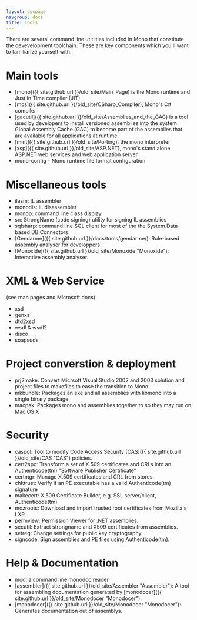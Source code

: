 ```yaml
---
layout: docpage
navgroup: docs
title: Tools
---
```


There are several command line utitlities included in Mono that constitute the devevelopment toolchain. These are key components which you'll want to familiarize yourself with:

Main tools
==========

-   [mono]({{ site.github.url }}/old_site/Main_Page) is the Mono runtime and Just In Time compiler (JIT)
-   [mcs]({{ site.github.url }}/old_site/CSharp_Compiler), Mono's C\# compiler
-   [gacutil]({{ site.github.url }}/old_site/Assemblies_and_the_GAC) is a tool used by developers to install versioned assemblies into the system Global Assembly Cache (GAC) to become part of the assemblies that are available for all applications at runtime.
-   [mint]({{ site.github.url }}/old_site/Porting), the mono interpreter
-   [xsp]({{ site.github.url }}/old_site/ASP.NET), mono's stand alone ASP.NET web services and web application server
-   mono-config - Mono runtime file format configuration

Miscellaneous tools
===================

-   ilasm: IL assembler
-   monodis: IL disassembler
-   monop: command line class display.
-   sn: StrongName (code signing) utility for signing IL assemblies
-   sqlsharp: command line SQL client for most of the the System.Data based DB Connectors
-   [Gendarme]({{ site.github.url }}/docs/tools/gendarme/): Rule-based assembly analyser for developpers.
-   [Monoxide]({{ site.github.url }}/old_site/Monoxide "Monoxide"): Interactive assembly analyser.

XML & Web Service
=================

(see man pages and Microsoft docs)

-   xsd
-   genxs
-   dtd2xsd
-   wsdl & wsdl2
-   disco
-   soapsuds

Project converstion & deployment
================================

-   prj2make: Convert Micrsoft Visual Studio 2002 and 2003 solution and project files to makefiles to ease the transition to Mono
-   mkbundle: Packages an exe and all assemblies with libmono into a single binary package.
-   macpak: Packages mono and assemblies together to so they may run on Mac OS X

Security
========

-   caspol: Tool to modify Code Access Security [CAS]({{ site.github.url }}/old_site/CAS "CAS") policies.
-   cert2spc: Transform a set of X.509 certificates and CRLs into an Authenticode(tm) "Software Publisher Certificate"
-   certmgr: Manage X.509 certificates and CRL from stores.
-   chktrust: Verify if an PE executable has a valid Authenticode(tm) signature
-   makecert: X.509 Certificate Builder, e.g. SSL server/client, Authenticode(tm)
-   mozroots: Download and import trusted root certificates from Mozilla's LXR.
-   permview: Permission Viewer for .NET assemblies.
-   secutil: Extract strongname and X509 certificates from assemblies.
-   setreg: Change settings for public key cryptography.
-   signcode: Sign assemblies and PE files using Authenticode(tm).

Help & Documentation
====================

-   mod: a command line monodoc reader
-   [assembler]({{ site.github.url }}/old_site/Assembler "Assembler"): A tool for assembling documentation generated by [monodocer]({{ site.github.url }}/old_site/Monodocer "Monodocer").
-   [monodocer]({{ site.github.url }}/old_site/Monodocer "Monodocer"): Generates documentation out of assemblys.


